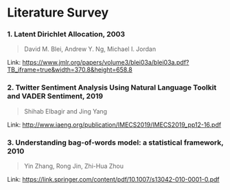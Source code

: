 # Literature Survey

### 1. Latent Dirichlet Allocation, 2003
> David M. Blei, Andrew Y. Ng, Michael I. Jordan

Link: https://www.jmlr.org/papers/volume3/blei03a/blei03a.pdf?TB_iframe=true&width=370.8&height=658.8


### 2. Twitter Sentiment Analysis Using Natural Language Toolkit and VADER Sentiment, 2019
> Shihab Elbagir and Jing Yang

Link: http://www.iaeng.org/publication/IMECS2019/IMECS2019_pp12-16.pdf

### 3. Understanding bag-of-words model: a statistical framework, 2010
> Yin Zhang, Rong Jin, Zhi-Hua Zhou

Link: https://link.springer.com/content/pdf/10.1007/s13042-010-0001-0.pdf
